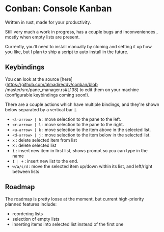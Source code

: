 # Conban: Console Kanban

Written in rust, made for your productivity. 

Still very much a work in progress, has a couple bugs and inconveniences
, mostly when empty lists are present.
 
Currently, you'll need to install manually by cloning and setting it up how
you like, but I plan to ship a script to auto install in the future.

## Keybindings

You can look at the source [here](https://github.com/almadireddy/conban/blob
/master/src/pane_manager.rs#L138) to edit them on your machine (configurable
 keybindings coming soon!).
 
There are a couple actions which have multiple bindings, and they're shown
 below separated by a vertical bar `|`.
 
- `<l-arrow> | h` : move selection to the pane to the left. 
- `<r-arrow> | l` : move selection to the pane to the right.
- `<u-arrow> | k` : move selection to the item above in the selected list.
- `<d-arrow> | j` : move selection to the item below in the selected list.
- `x` : delete selected item from list
- `X` : delete selected list 
- `i` : insert new item in first list, shows prompt so you can type in the
 name
- `I | +` : insert new list to the end.
- `w/a/s/d` : move the selected item up/down within its list, and left/right
 between lists

## Roadmap

The roadmap is pretty loose at the moment, but current high-priority planned
 features include:
 - reordering lists
 - selection of empty lists
 - inserting items into selected list instead of the first one 